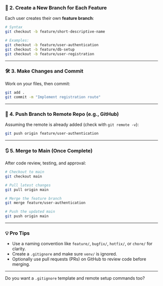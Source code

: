 

### 👥 2. Create a New Branch for Each Feature

Each user creates their own **feature branch**:

```bash
# Syntax
git checkout -b feature/short-descriptive-name

# Examples:
git checkout -b feature/user-authentication
git checkout -b feature/db-setup
git checkout -b feature/user-registration
```

---

### 🛠️ 3. Make Changes and Commit

Work on your files, then commit:

```bash
git add .
git commit -m "Implement registration route"
```

---

### 🔄 4. Push Branch to Remote Repo (e.g., GitHub)

Assuming the remote is already added (check with `git remote -v`):

```bash
git push origin feature/user-authentication
```

---

### 🔃 5. Merge to Main (Once Complete)

After code review, testing, and approval:

```bash
# Checkout to main
git checkout main

# Pull latest changes
git pull origin main

# Merge the feature branch
git merge feature/user-authentication

# Push the updated main
git push origin main
```

---

### 💡 Pro Tips

* Use a naming convention like `feature/`, `bugfix/`, `hotfix/`, or `chore/` for clarity.
* Create a `.gitignore` and make sure `venv/` is ignored.
* Optionally use pull requests (PRs) on GitHub to review code before merging.

---

Do you want a `.gitignore` template and remote setup commands too?

